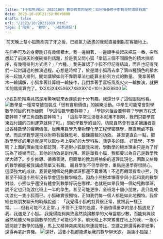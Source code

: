 ```yaml
---
title: "[小狐熊週記] 20231009 數學教育的祕密：如何培養孩子對數學的濃厚興趣"
date: 2023-10-09T21:59:00+0800
draft: false
url: "/2023/10/20231009.html"
tags: ['階乘', '數學', '小狐熊週記']
---
```


 前天晚上幫小狐熊刷完了牙之後，已經氣力放盡的我就直接倒臥在客廳地上。

在伸手可及的身旁剛好有幾個積木，我一邊躺著，一邊順手撿起來把玩一番，突然想起了前幾天的餐碗排列話題，於是我又問小狐「拿這三個不同顏色的積木排順序，有幾種排列方式呢？」「六種。」我先確認了小狐不但記得結論，而且也記得我們一起討論過的推演過程，心想是時候了，於是請小狐再去拿了第四種顏色的積木來一起加入排列。開始講解如何不靠窮舉法也能算出排列方式的數量。 我拿著積木一輪講解，小狐拿著計算機一輪操作，我們拿著手寫板風風火火一輪推演，就把10的階乘算完了。1X2X3X4X5X6X7X8X9X10=10!=3628800 ![](https://blogger.googleusercontent.com/img/a/AVvXsEgLJWT5j12RgQs9fsBfxDJtDv61syEAL1cls999RSWMxeIl6jQVt5PGVlIeIhdbgdWU-OzZELQbWTx7ZlVYRZPeJZPZjEfWkDEGjsHkvkbNXUxHdz8G7Kn4-SAEtRSk1nqG3dBPCNOdhaypghbOYV29VQmo03Dq_NBoPxVfuoHJtUeu4-iwEHWzI1Vs4AM)



小狐對於階乘竟然是用驚嘆號來表達感到十分有趣。我還分享了這個圖給他看。 ![](https://blogger.googleusercontent.com/img/proxy/AVvXsEhZU04EQBcsc_8ROzHFafwDmhSjgz30eo-xSZfKndgEree6rfA8HDdhDVmgaWWDRg90hHQFaMP_VWgT07huqigTJAYCLR_chTDR1drQoCwR2-kGZQ7iK4TIUZn2W-DGr5yPDIrs-SHyxnsBpYcBXnjVb3nJioX2CyUg51B3YdAgMVZnjbwFWZu1uMvR3eXySQz7ZIPhv2oLfVtU=s0-d-e1-ft&fit=max)數學是一種常常被包裝成「很有實用價值」的娛樂活動。中學生可能常會對學數學的目的有所疑問 「學這個數學要幹嘛？」 「學排列組合要幹嘛？學解方程式要幹嘛？學三角函數要幹嘛？」 「這些平常生活根本就用不到啊，我們只要學買東西付錢的四則運算就夠了吧。」關於學數學的目的，坊間自然會有很多擁護者提出各種數學的實用價值。從應用數學乃至物理化學工程學密碼學，簡直無處不數學。而且學數學還可以附帶有鍛鍊思考、鍛鍊邏輯的功效。 甚至更直白一點，把數學學好的用途就是可以幫你考上更好的大學科系、賺更多的錢。 好數學，不學嗎？上面的理由我全都認同，不過對小狐跟我來說，學數學的根本理由只是為了好玩為了娛樂而已。其他的功效是副作用。若是單看小狐，我都要以為自己是數學教學大師了。步步推導、循循善誘，用簡單的教具將抽象的道理具現化。困難又枯燥的數學都能被我講成簡單又有趣。 而且學生不但學得會，重點是還學得很開心。這麼強大的成效，我要是開個幼兒數學班那還不賣爆嗎！不過再轉頭看看小熊，我甚至不知道小熊有沒有學會這些數學概念。因為小熊根本懶得參與小狐和我的數學對談。小熊似乎還沒有體會到數學好玩在哪裡。也就是如果我開一個幼兒數學班，說不定也只能渡化班上一半的學生。甚至可能更慘，全班幾十個小朋友，我只能成功渡化一隻小狐而已。小狐確實很獨特，正如我們每一個人都是如此地獨特。我曾經在跟朋友聊天的時候說道： 「我覺得小狐的特質很正常，就跟我一樣正常。……但我可能不太正常。」不管不正常的是誰，不過值得慶幸的是小狐遇見了我、我遇見了小狐。 我覺得能夠興致盎然談論數學的父母當屬少數，而能夠興致盎然地聽父母談論數學的孩子可能也不多。前天晚上本來累攤在地上的我，一跟小狐開啟了數學的話題，馬上又精神奕奕爬起來連說帶比，空講之餘還得再拿紙筆，還得再拿計算機。 ![](https://blogger.googleusercontent.com/img/proxy/AVvXsEgLTK6NlYIPvxL6Xv0SNXAU8-cmg_7LAEAvAUVjz8BNnd7Hy6o8q8Ba30rRol3twmKc4DJ7sL2jBG6gyHv5KQhyphenhypheniQ_2ariwo1Hx9PWp_sy5VEz0Jgzi-90Vp3sBJV456zpf5pJYucFV1q8CK2X6ylr896Qvm2ohjXLKjfoGsA_HN_A9Ivon5UKuAmgF2nhBuE1XkmyGbMD7B_XP=s0-d-e1-ft&fit=max)還好，這隻小狐都能滿足我的數學聊天欲。 謝謝小狐狸！
